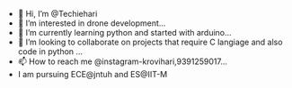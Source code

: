 - 👋 Hi, I’m @Techiehari
- 👀 I’m interested in drone development...
- 🌱 I’m currently learning python and started with arduino...
- 💞️ I’m looking to collaborate on projects that require C langiage and also code in python ...
- 📫 How to reach me @instagram-krovihari,9391259017...
-  I am pursuing ECE@jntuh and ES@IIT-M
